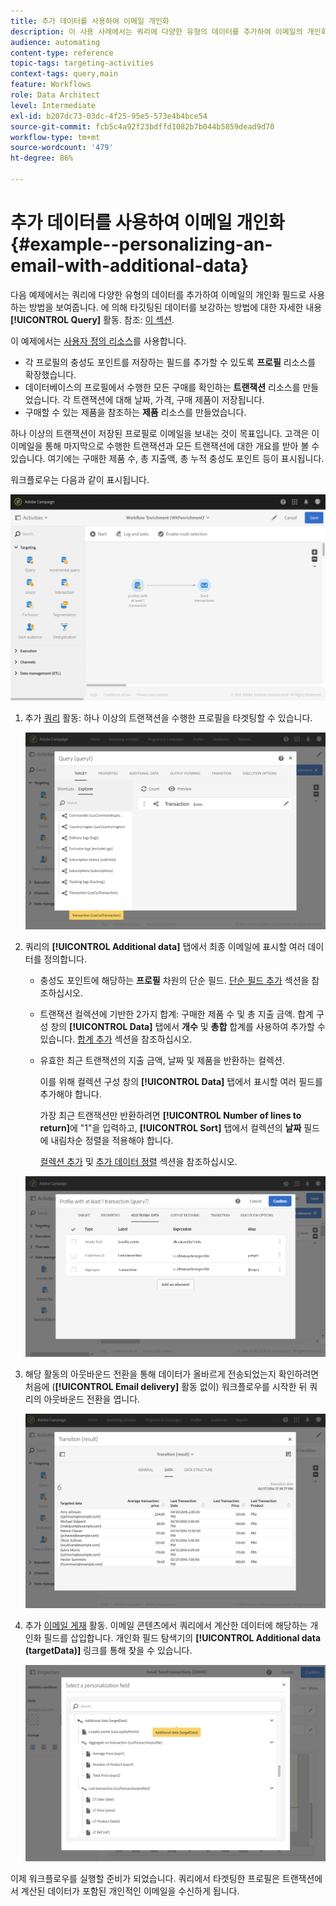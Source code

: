 ```yaml
---
title: 추가 데이터를 사용하여 이메일 개인화
description: 이 사용 사례에서는 쿼리에 다양한 유형의 데이터를 추가하여 이메일의 개인화 필드로 사용하는 방법을 설명합니다.
audience: automating
content-type: reference
topic-tags: targeting-activities
context-tags: query,main
feature: Workflows
role: Data Architect
level: Intermediate
exl-id: b207dc73-03dc-4f25-95e5-573e4b4bce54
source-git-commit: fcb5c4a92f23bdffd1082b7b044b5859dead9d70
workflow-type: tm+mt
source-wordcount: '479'
ht-degree: 86%

---
```


# 추가 데이터를 사용하여 이메일 개인화 {#example--personalizing-an-email-with-additional-data}

다음 예제에서는 쿼리에 다양한 유형의 데이터를 추가하여 이메일의 개인화 필드로 사용하는 방법을 보여줍니다. 에 의해 타깃팅된 데이터를 보강하는 방법에 대한 자세한 내용 **[!UICONTROL Query]** 활동. 참조: [이 섹션](../../automating/using/query.md#enriching-data).

이 예제에서는 [사용자 정의 리소스](../../developing/using/data-model-concepts.md)를 사용합니다.

* 각 프로필의 충성도 포인트를 저장하는 필드를 추가할 수 있도록 **프로필** 리소스를 확장했습니다.
* 데이터베이스의 프로필에서 수행한 모든 구매를 확인하는 **트랜잭션** 리소스를 만들었습니다. 각 트랜잭션에 대해 날짜, 가격, 구매 제품이 저장됩니다.
* 구매할 수 있는 제품을 참조하는 **제품** 리소스를 만들었습니다.

하나 이상의 트랜잭션이 저장된 프로필로 이메일을 보내는 것이 목표입니다. 고객은 이 이메일을 통해 마지막으로 수행한 트랜잭션과 모든 트랜잭션에 대한 개요를 받아 볼 수 있습니다. 여기에는 구매한 제품 수, 총 지출액, 총 누적 충성도 포인트 등이 표시됩니다.

워크플로우는 다음과 같이 표시됩니다.

![](assets/enrichment_example1.png)

1. 추가 [쿼리](../../automating/using/query.md) 활동: 하나 이상의 트랜잭션을 수행한 프로필을 타겟팅할 수 있습니다.

   ![](assets/enrichment_example2.png)

1. 쿼리의 **[!UICONTROL Additional data]** 탭에서 최종 이메일에 표시할 여러 데이터를 정의합니다.

   * 충성도 포인트에 해당하는 **프로필** 차원의 단순 필드. [단순 필드 추가](../../automating/using/query.md#adding-a-simple-field) 섹션을 참조하십시오.
   * 트랜잭션 컬렉션에 기반한 2가지 합계: 구매한 제품 수 및 총 지출 금액. 합계 구성 창의 **[!UICONTROL Data]** 탭에서 **개수** 및 **총합** 합계를 사용하여 추가할 수 있습니다. [합계 추가](../../automating/using/query.md#adding-an-aggregate) 섹션을 참조하십시오.
   * 유효한 최근 트랜잭션의 지출 금액, 날짜 및 제품을 반환하는 컬렉션.

     이를 위해 컬렉션 구성 창의 **[!UICONTROL Data]** 탭에서 표시할 여러 필드를 추가해야 합니다.

     가장 최근 트랜잭션만 반환하려면 **[!UICONTROL Number of lines to return]**&#x200B;에 &quot;1&quot;을 입력하고, **[!UICONTROL Sort]** 탭에서 컬렉션의 **날짜** 필드에 내림차순 정렬을 적용해야 합니다.

     [컬렉션 추가](../../automating/using/query.md#adding-a-collection) 및 [추가 데이터 정렬](../../automating/using/query.md#sorting-additional-data) 섹션을 참조하십시오.

   ![](assets/enrichment_example4.png)

1. 해당 활동의 아웃바운드 전환을 통해 데이터가 올바르게 전송되었는지 확인하려면 처음에 (**[!UICONTROL Email delivery]** 활동 없이) 워크플로우를 시작한 뒤 쿼리의 아웃바운드 전환을 엽니다.

   ![](assets/enrichment_example5.png)

1. 추가 [이메일 게재](../../automating/using/email-delivery.md) 활동. 이메일 콘텐츠에서 쿼리에서 계산한 데이터에 해당하는 개인화 필드를 삽입합니다. 개인화 필드 탐색기의 **[!UICONTROL Additional data (targetData)]** 링크를 통해 찾을 수 있습니다.

   ![](assets/enrichment_example3.png)

이제 워크플로우를 실행할 준비가 되었습니다. 쿼리에서 타겟팅한 프로필은 트랜잭션에서 계산된 데이터가 포함된 개인적인 이메일을 수신하게 됩니다.
